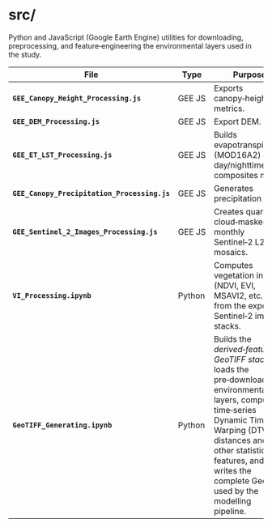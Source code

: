 # src/

Python and JavaScript (Google Earth Engine) utilities for downloading, preprocessing, and feature‑engineering the environmental layers used in the study.

| File | Type | Purpose |
|------|------|---------|
| **`GEE_Canopy_Height_Processing.js`** | GEE JS | Exports canopy‑height metrics. |
| **`GEE_DEM_Processing.js`** | GEE JS | Export  DEM. |
| **`GEE_ET_LST_Processing.js`** | GEE JS | Builds evapotranspiration (MOD16A2) and day/nighttime LST composites map. |
| **`GEE_Canopy_Precipitation_Processing.js`** | GEE JS | Generates precipitation map. |
| **`GEE_Sentinel_2_Images_Processing.js`** | GEE JS | Creates quarterly cloud‑masked monthly Sentinel‑2 L2A mosaics. |
| **`VI_Processing.ipynb`** | Python | Computes vegetation indices (NDVI, EVI, MSAVI2, etc.) from the exported Sentinel‑2 image stacks. |
 **`GeoTIFF_Generating.ipynb`** | Python |Builds the *derived‑feature GeoTIFF stack*: loads the pre‑downloaded environmental layers, computes time‑series Dynamic Time Warping (DTW) distances and other statistical features, and writes the complete GeoTIFF used by the modelling pipeline. |
